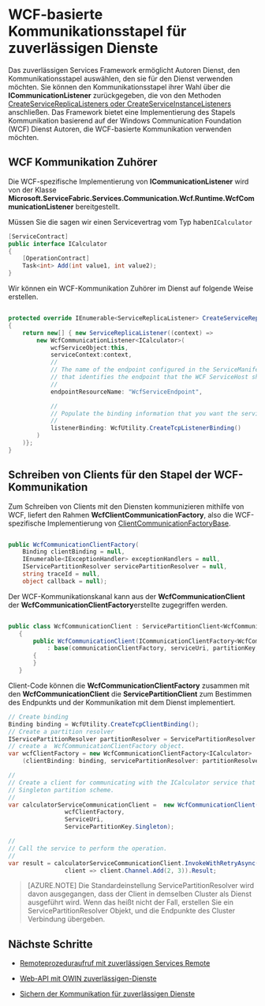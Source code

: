 <properties
   pageTitle="Zuverlässigen WCF Services Kommunikationsstapel | Microsoft Azure"
   description="Der integrierte WCF Kommunikationsstapel Dienst Struktur bietet Client-Service-WCF-Kommunikation für zuverlässigen Dienste."
   services="service-fabric"
   documentationCenter=".net"
   authors="BharatNarasimman"
   manager="timlt"
   editor="vturecek"/>

<tags
   ms.service="service-fabric"
   ms.devlang="dotnet"
   ms.topic="article"
   ms.tgt_pltfrm="na"
   ms.workload="required"
   ms.date="07/26/2016"
   ms.author="bharatn"/>

# <a name="wcf-based-communication-stack-for-reliable-services"></a>WCF-basierte Kommunikationsstapel für zuverlässigen Dienste
Das zuverlässigen Services Framework ermöglicht Autoren Dienst, den Kommunikationsstapel auswählen, den sie für den Dienst verwenden möchten. Sie können den Kommunikationsstapel ihrer Wahl über die **ICommunicationListener** zurückgegeben, die von den Methoden [CreateServiceReplicaListeners oder CreateServiceInstanceListeners](service-fabric-reliable-services-communication.md) anschließen. Das Framework bietet eine Implementierung des Stapels Kommunikation basierend auf der Windows Communication Foundation (WCF) Dienst Autoren, die WCF-basierte Kommunikation verwenden möchten.

## <a name="wcf-communication-listener"></a>WCF Kommunikation Zuhörer
Die WCF-spezifische Implementierung von **ICommunicationListener** wird von der Klasse **Microsoft.ServiceFabric.Services.Communication.Wcf.Runtime.WcfCommunicationListener** bereitgestellt.

Müssen Sie die sagen wir einen Servicevertrag vom Typ haben`ICalculator`

```csharp
[ServiceContract]
public interface ICalculator
{
    [OperationContract]
    Task<int> Add(int value1, int value2);
}
```

Wir können ein WCF-Kommunikation Zuhörer im Dienst auf folgende Weise erstellen.

```csharp

protected override IEnumerable<ServiceReplicaListener> CreateServiceReplicaListeners()
{
    return new[] { new ServiceReplicaListener((context) =>
        new WcfCommunicationListener<ICalculator>(
            wcfServiceObject:this,
            serviceContext:context,
            //
            // The name of the endpoint configured in the ServiceManifest under the Endpoints section
            // that identifies the endpoint that the WCF ServiceHost should listen on.
            //
            endpointResourceName: "WcfServiceEndpoint",

            //
            // Populate the binding information that you want the service to use.
            //
            listenerBinding: WcfUtility.CreateTcpListenerBinding()
        )
    )};
}

```

## <a name="writing-clients-for-the-wcf-communication-stack"></a>Schreiben von Clients für den Stapel der WCF-Kommunikation
Zum Schreiben von Clients mit den Diensten kommunizieren mithilfe von WCF, liefert den Rahmen **WcfClientCommunicationFactory**, also die WCF-spezifische Implementierung von [ClientCommunicationFactoryBase](service-fabric-reliable-services-communication.md).

```csharp

public WcfCommunicationClientFactory(
    Binding clientBinding = null,
    IEnumerable<IExceptionHandler> exceptionHandlers = null,
    IServicePartitionResolver servicePartitionResolver = null,
    string traceId = null,
    object callback = null);
```

Der WCF-Kommunikationskanal kann aus der **WcfCommunicationClient** der **WcfCommunicationClientFactory**erstellte zugegriffen werden.

```csharp

public class WcfCommunicationClient : ServicePartitionClient<WcfCommunicationClient<ICalculator>>
   {
       public WcfCommunicationClient(ICommunicationClientFactory<WcfCommunicationClient<ICalculator>> communicationClientFactory, Uri serviceUri, ServicePartitionKey partitionKey = null, TargetReplicaSelector targetReplicaSelector = TargetReplicaSelector.Default, string listenerName = null, OperationRetrySettings retrySettings = null)
           : base(communicationClientFactory, serviceUri, partitionKey, targetReplicaSelector, listenerName, retrySettings)
       {
       }
   }

```

Client-Code können die **WcfCommunicationClientFactory** zusammen mit den **WcfCommunicationClient** die **ServicePartitionClient** zum Bestimmen des Endpunkts und der Kommunikation mit dem Dienst implementiert.

```csharp
// Create binding
Binding binding = WcfUtility.CreateTcpClientBinding();
// Create a partition resolver
IServicePartitionResolver partitionResolver = ServicePartitionResolver.GetDefault();
// create a  WcfCommunicationClientFactory object.
var wcfClientFactory = new WcfCommunicationClientFactory<ICalculator>
    (clientBinding: binding, servicePartitionResolver: partitionResolver);

//
// Create a client for communicating with the ICalculator service that has been created with the
// Singleton partition scheme.
//
var calculatorServiceCommunicationClient =  new WcfCommunicationClient(
                wcfClientFactory,
                ServiceUri,
                ServicePartitionKey.Singleton);

//
// Call the service to perform the operation.
//
var result = calculatorServiceCommunicationClient.InvokeWithRetryAsync(
                client => client.Channel.Add(2, 3)).Result;

```
>[AZURE.NOTE] Die Standardeinstellung ServicePartitionResolver wird davon ausgegangen, dass der Client in demselben Cluster als Dienst ausgeführt wird. Wenn das heißt nicht der Fall, erstellen Sie ein ServicePartitionResolver Objekt, und die Endpunkte des Cluster Verbindung übergeben.

## <a name="next-steps"></a>Nächste Schritte
* [Remoteprozeduraufruf mit zuverlässigen Services Remote](service-fabric-reliable-services-communication-remoting.md)

* [Web-API mit OWIN zuverlässigen-Dienste](service-fabric-reliable-services-communication-webapi.md)

* [Sichern der Kommunikation für zuverlässigen Dienste](service-fabric-reliable-services-secure-communication.md)
